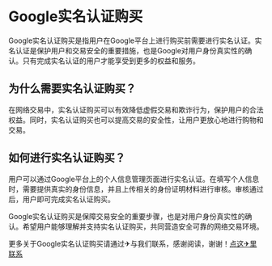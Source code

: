 # Google实名认证购买

Google实名认证购买是指用户在Google平台上进行购买前需要进行实名认证。实名认证是保护用户和交易安全的重要措施，也是Google对用户身份真实性的确认。只有完成实名认证的用户才能享受到更多的权益和服务。

## 为什么需要实名认证购买？

在网络交易中，实名认证购买可以有效降低虚假交易和欺诈行为，保护用户的合法权益。同时，实名认证购买也可以提高交易的安全性，让用户更放心地进行购物和交易。

## 如何进行实名认证购买？

用户可以通过Google平台上的个人信息管理页面进行实名认证。在填写个人信息时，需要提供真实的身份信息，并且上传相关的身份证明材料进行审核。审核通过后，用户即可完成实名认证购买。

Google实名认证购买是保障交易安全的重要步骤，也是对用户身份真实性的确认。希望用户能够理解并支持实名认证购买，共同营造安全可靠的网络交易环境。

更多关于Google实名认证购买请通过✈与我们联系，感谢阅读，谢谢！[点这✈里联系](https://ss.k02.cc)